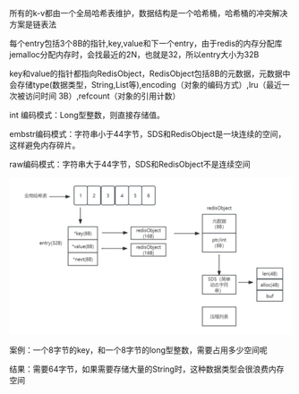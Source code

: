 所有的k-v都由一个全局哈希表维护，数据结构是一个哈希桶，哈希桶的冲突解决方案是链表法

每个entry包括3个8B的指针,key,value和下一个entry，由于redis的内存分配库jemalloc分配内存时，会找最近的2N，也就是32，所以entry大小为32B

key和value的指针都指向RedisObject，RedisObject包括8B的元数据，元数据中会存储type(数据类型，String,List等),encoding（对象的编码方式）,lru（最近一次被访问时间 3B）,refcount（对象的引用计数）

int 编码模式：Long型整数，则直接存储值。

embstr编码模式：字符串小于44字节，SDS和RedisObject是一块连续的空间，这样避免内存碎片。

raw编码模式：字符串大于44字节，SDS和RedisObject不是连续空间

![未命名文件](https://raw.githubusercontent.com/Lukerf/Java-Docs/master/image/未命名文件.jpg)

案例：一个8字节的key，和一个8字节的long型整数，需要占用多少空间呢

结果：需要64字节，如果需要存储大量的String时，这种数据类型会很浪费内存空间

